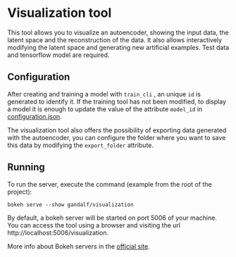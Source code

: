 # Visualization tool
This tool allows you to visualize an autoencoder, showing the input data, the latent space and the reconstruction of the data. It also allows interactively modifying the latent space and generating new artificial examples. Test data and tensorflow model are required.

## Configuration
After creating and training a model with `train_cli` , an unique `id` is generated to identify it. If the training tool has not been modified, to display a model it is enough to update the value of the attribute `model_id` in [configuration.json](configuration.json).

The visualization tool also offers the possibility of exporting data generated with the autoencoder, you can configure the folder where you want to save this data by modifying the `export_folder` attribute.

## Running
To run the server, execute the command (example from the root of the project):

    bokeh serve --show gandalf/visualization

By default, a bokeh server will be started on port 5006 of your machine. You can access the tool using a browser and visiting the url http://localhost:5006/visualization.

More info about Bokeh servers in the [official site](https://docs.bokeh.org/en/latest/docs/user_guide/server.html).

